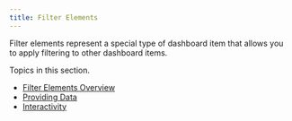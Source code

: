 ```yaml
---
title: Filter Elements
---
```

Filter elements represent a special type of dashboard item that allows you to apply filtering to other dashboard items.

Topics in this section.
* [Filter Elements Overview](../../../../dashboard-for-desktop/articles/dashboard-designer/designing-dashboard-items/filter-elements/filter-elements-overview.md)
* [Providing Data](../../../../dashboard-for-desktop/articles/dashboard-designer/designing-dashboard-items/filter-elements/providing-data.md)
* [Interactivity](../../../../dashboard-for-desktop/articles/dashboard-designer/designing-dashboard-items/filter-elements/interactivity.md)